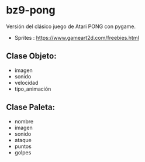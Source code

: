 # bz9-pong
Versión del clásico juego de Atari PONG con pygame.

- Sprites : https://www.gameart2d.com/freebies.html

## Clase Objeto:
  - imagen
  - sonido
  - velocidad
  - tipo_animación

## Clase Paleta:
  - nombre
  - imagen
  - sonido
  - ataque
  - puntos
  - golpes

